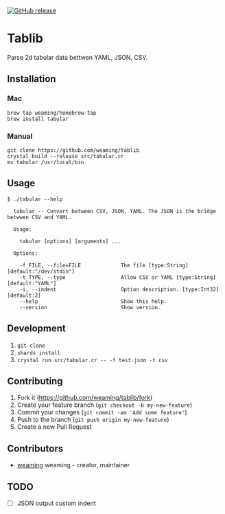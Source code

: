 [![GitHub release](https://img.shields.io/github/release/weaming/tablib.svg)](https://github.com/weaming/tablib/releases)

# Tablib

Parse 2d tabular data bettwen YAML, JSON, CSV.

## Installation

### Mac

```
brew tap weaming/homebrew-tap
brew install tabular
```

### Manual

```
git clone https://github.com/weaming/tablib
crystal build --release src/tabular.cr
mv tabular /usr/local/bin
```

## Usage

```
$ ./tabular --help

  tabular -- Convert between CSV, JSON, YAML. The JSON is the bridge betwwen CSV and YAML.

  Usage:

    tabular [options] [arguments] ...

  Options:

    -f FILE, --file=FILE             The file [type:String] [default:"/dev/stdin"]
    -t TYPE, --type                  Allow CSV or YAML [type:String] [default:"YAML"]
    -i, --indent                     Option description. [type:Int32] [default:2]
    --help                           Show this help.
    --version                        Show version.
```

## Development

1. `git clone`
1. `shards install`
1. `crystal run src/tabular.cr -- -f test.json -t csv`

## Contributing

1. Fork it (<https://github.com/weaming/tablib/fork>)
2. Create your feature branch (`git checkout -b my-new-feature`)
3. Commit your changes (`git commit -am 'Add some feature'`)
4. Push to the branch (`git push origin my-new-feature`)
5. Create a new Pull Request

## Contributors

- [weaming](https://github.com/weaming) weaming - creator, maintainer

## TODO

* [ ] JSON output custom indent
